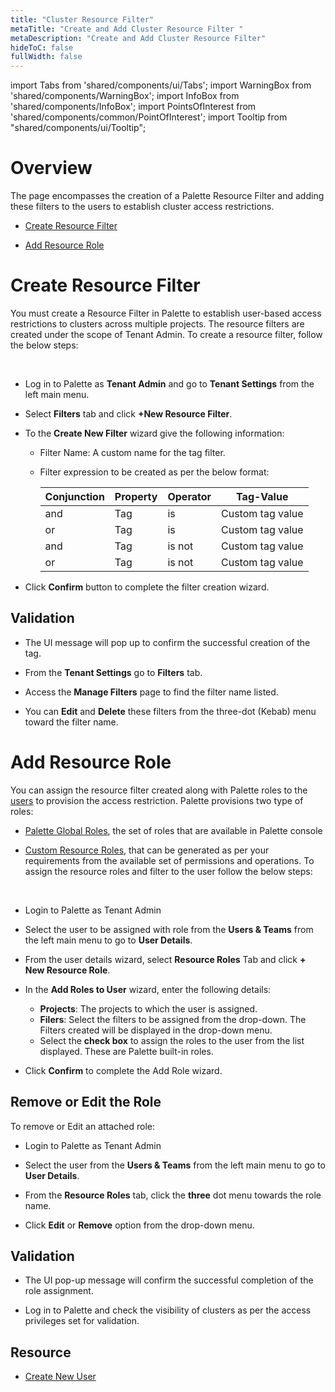 ```yaml
---
title: "Cluster Resource Filter"
metaTitle: "Create and Add Cluster Resource Filter "
metaDescription: "Create and Add Cluster Resource Filter"
hideToC: false
fullWidth: false
---
```


import Tabs from 'shared/components/ui/Tabs';
import WarningBox from 'shared/components/WarningBox';
import InfoBox from 'shared/components/InfoBox';
import PointsOfInterest from 'shared/components/common/PointOfInterest';
import Tooltip from "shared/components/ui/Tooltip";



# Overview

The page encompasses the creation of a Palette Resource Filter and adding these filters to the users to establish cluster access restrictions.

* [Create Resource Filter](/clusters/cluster-management/cluster-tag-filter/create-add-filter#createresourcefilter)


* [Add Resource Role](/clusters/cluster-management/cluster-tag-filter/create-add-filter#addresourcerole)


# Create Resource Filter

You must create a Resource Filter in Palette to establish user-based access restrictions to clusters across multiple projects. The resource filters are created under the scope of Tenant Admin. To create a resource filter, follow the below steps:
 
<br />

* Log in to Palette as **Tenant Admin** and go to **Tenant Settings** from the left main menu.


* Select **Filters** tab and click **+New Resource Filter**.


* To the **Create New Filter** wizard give the following information:
  * Filter Name: A custom name for the tag filter.
  * Filter expression to be created as per the below format: 

    |Conjunction| Property| Operator| Tag-Value|
    |-------|-----|---------|------------------|
    |and    | Tag | is      | Custom  tag value|
    |or     | Tag | is      | Custom  tag value|
    |and    | Tag | is not  | Custom  tag value| 
    |or     | Tag | is not  | Custom  tag value|  
    
* Click **Confirm** button to complete the filter creation wizard.

## Validation

* The UI message will pop up to confirm the successful creation of the tag.


* From the  **Tenant Settings** go to **Filters** tab.

* Access the **Manage Filters** page to find the filter name listed. 

* You can **Edit** and **Delete** these filters from the three-dot (Kebab) menu toward the filter name.

# Add Resource Role

You can assign the resource filter created along with Palette roles to the [users](/clusters/cluster-management/cluster-tag-filter/new-user) to provision the access restriction. Palette provisions two type of roles:

* [Palette Global Roles](/user-management/palette-rbac/resource-scope-roles-permissions#paletteglobalresourceroles), the set of roles that are available in Palette console

* [Custom Resource Roles](/user-management/palette-rbac/resource-scope-roles-permissions#palettecustomresourceroles), that can be generated as per your requirements from the available set of permissions and operations. 
To assign the resource roles and filter to the user follow the below steps:
<br />

* Login to Palette as Tenant Admin


* Select the user to be assigned with role from the **Users & Teams** from the left main menu to go to **User Details**.


* From the user details wizard, select **Resource Roles** Tab and click **+ New Resource Role**.


* In the **Add Roles to User** wizard, enter the following details:
  * **Projects**: The projects to which the user is assigned.
  * **Filers**: Select the filters to be assigned from the drop-down. The Filters created will be displayed in the drop-down menu.
  * Select the **check box** to assign the roles to the user from the list displayed. These are Palette built-in roles.


* Click **Confirm** to complete the Add Role wizard.

## Remove or Edit the Role 

To remove or Edit an attached role:

* Login to Palette as Tenant Admin


* Select the user from the **Users & Teams** from the left main menu to go to **User Details**.


* From the **Resource Roles** tab, click the **three** dot menu towards the role name.


* Click **Edit** or **Remove** option from the drop-down menu.

## Validation

* The UI pop-up message will confirm the successful completion of the role assignment.

* Log in to Palette and check the visibility of clusters as per the access privileges set for validation.



## Resource

* [Create New User](/user-management/new-user#createanewuser)

